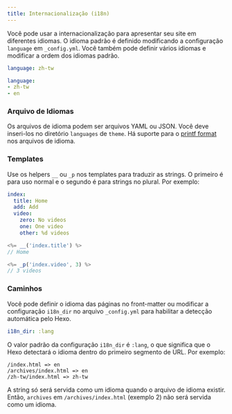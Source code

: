 ```yaml
---
title: Internacionalização (i18n)
---
```

Você pode usar a internacionalização para apresentar seu site em diferentes idiomas. O idioma padrão é definido modificando a configuração `language` em `_config.yml`. Você também pode definir vários idiomas e modificar a ordem dos idiomas padrão.

``` yaml
language: zh-tw

language:
- zh-tw
- en
```

### Arquivo de Idiomas

Os arquivos de idioma podem ser arquivos YAML ou JSON. Você deve inseri-los no diretório `languages` de `theme`. Há suporte para o [printf format](https://github.com/alexei/sprintf.js) nos arquivos de idioma.

### Templates

Use os helpers `__` ou `_p` nos templates para traduzir as strings. O primeiro é para uso normal e o segundo é para strings no plural. Por exemplo:

``` yaml en.yml
index:
  title: Home
  add: Add
  video:
    zero: No videos
    one: One video
    other: %d videos
```

``` js
<%= __('index.title') %>
// Home

<%= _p('index.video', 3) %>
// 3 videos
```

### Caminhos

Você pode definir o idioma das páginas no front-matter ou modificar a configuração `i18n_dir` no arquivo `_config.yml` para habilitar a detecção automática pelo Hexo.

``` yaml
i18n_dir: :lang
```

O valor padrão da configuração `i18n_dir` é `:lang`, o que significa que o Hexo detectará o idioma dentro do primeiro segmento de URL. Por exemplo:

``` plain
/index.html => en
/archives/index.html => en
/zh-tw/index.html => zh-tw
```

A string só será servida como um idioma quando o arquivo de idioma existir. Então, `archives` em `/archives/index.html` (exemplo 2) não será servida como um idioma.
